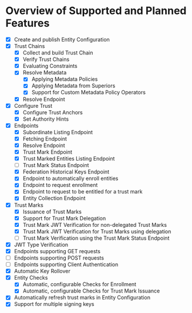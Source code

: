 # Overview of Supported and Planned Features

- [X] Create and publish Entity Configuration                                
- [X] Trust Chains
    - [X] Collect and build Trust Chain
    - [X] Verify Trust Chains
    - [X] Evaluating Constraints
    - [X] Resolve Metadata
        - [X] Applying Metadata Policies  
        - [X] Applying Metadata from Superiors  
        - [X] Support for Custom Metadata Policy Operators 
    - [X] Resolve Endpoint
- [X] Configure Trust
    - [X] Configure Trust Anchors  
    - [X] Set Authority Hints     
- [X] Endpoints
    - [X] Subordinate Listing Endpoint
    - [X] Fetching Endpoint
    - [X] Resolve Endpoint
    - [X] Trust Mark Endpoint
    - [X] Trust Marked Entities Listing Endpoint                                
    - [ ] Trust Mark Status Endpoint   
    - [X] Federation Historical Keys Endpoint
    - [X] Endpoint to automatically enroll entities
    - [X] Endpoint to request enrollment
    - [X] Endpoint to request to be entitled for a trust mark
    - [X] Entity Collection Endpoint
- [X] Trust Marks
    - [X] Issuance of Trust Marks
    - [X] Support for Trust Mark Delegation                               
    - [X] Trust Mark JWT Verification for non-delegated Trust Marks           
    - [X] Trust Mark JWT Verification for Trust Marks using delegation
    - [ ] Trust Mark Verification using the Trust Mark Status Endpoint       
- [X] JWT Type Verification   
- [X] Endpoints supporting GET requests
- [ ] Endpoints supporting POST requests
- [ ] Endpoints supporting Client Authentication   
- [X] Automatic Key Rollover                      
- [X] Entity Checks
    - [X] Automatic, configurable Checks for Enrollment                        
    - [X] Automatic, configurable Checks for Trust Mark Issuance  
- [X] Automatically refresh trust marks in Entity Configuration  
- [X] Support for multiple signing keys
